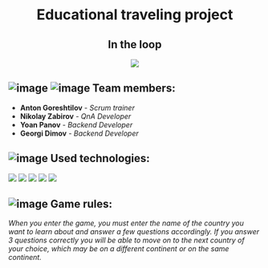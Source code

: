 <h1 align="center">Educational traveling project</h1>
<h2 align="center">In the loop</h6>
<p align="center">
<img src="https://cdn.discordapp.com/attachments/1034902137928425472/1042499351651565668/image.png">
</p>


## ![image](https://user-images.githubusercontent.com/85336805/156881710-58bfc307-914b-4620-8ada-5b0decbdac77.png) ![image](https://user-images.githubusercontent.com/85336805/156881728-6df99c24-8398-4f77-9300-640336fbf852.png) Team members:
* **Anton Goreshtilov** - *Scrum trainer* 
* **Nikolay Zabirov** - *QnA Developer* 
* **Yoan Panov** - *Backend Developer* 
* **Georgi Dimov** - *Backend Developer* 


## ![image](https://user-images.githubusercontent.com/85336805/156881807-16f8d6d6-2551-41a2-933a-18d08030bf12.png) Used technologies:

<p align="left"> 
    <img src="https://img.icons8.com/fluency/2x/4a90e2/visual-studio.png"/> 
    <img src="https://img.icons8.com/color/2x/4a90e2/visual-studio-code-2019.png"/>
    <img src="https://img.icons8.com/ios-filled/2x/4a90e2/discord-logo.png"/>
    <img src="https://img.icons8.com/color/2x/4a90e2/microsoft-powerpoint-2019.png"/>
    <img src="https://img.icons8.com/fluency/2x/4a90e2/microsoft-word-2019.png"/>
    
## ![image](https://user-images.githubusercontent.com/85336805/156881781-bb34e399-798a-443f-b7a6-8f67573a7310.png) Game rules:
    

*When you enter the game, you must enter the name of the country you want to learn about and answer a few questions accordingly. If you answer 3 questions correctly you will be able to move on to the next country of your choice, which may be on a different continent or on the same continent.*
